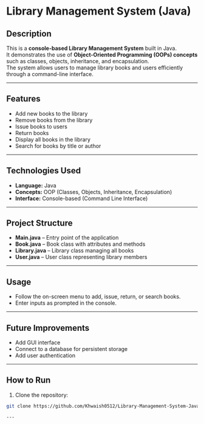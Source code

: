 # Library Management System (Java)

## Description
This is a **console-based Library Management System** built in Java.  
It demonstrates the use of **Object-Oriented Programming (OOPs) concepts** such as classes, objects, inheritance, and encapsulation.  
The system allows users to manage library books and users efficiently through a command-line interface.

---

## Features
- Add new books to the library  
- Remove books from the library  
- Issue books to users  
- Return books  
- Display all books in the library  
- Search for books by title or author  

---

## Technologies Used
- **Language:** Java  
- **Concepts:** OOP (Classes, Objects, Inheritance, Encapsulation)  
- **Interface:** Console-based (Command Line Interface)  

---

## Project Structure
- **Main.java** – Entry point of the application
- **Book.java** – Book class with attributes and methods
- **Library.java** – Library class managing all books
- **User.java** – User class representing library members

---

## Usage
- Follow the on-screen menu to add, issue, return, or search books.
- Enter inputs as prompted in the console.

---

## Future Improvements
- Add GUI interface
- Connect to a database for persistent storage
- Add user authentication

---

## How to Run
1. Clone the repository:  
```bash
git clone https://github.com/Khwaish0512/Library-Management-System-Java.git

---
